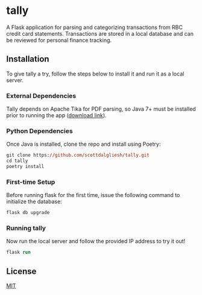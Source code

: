 # tally

A Flask application for parsing and categorizing transactions from RBC credit card statements. Transactions are stored in a local database and can be reviewed for personal finance tracking.

## Installation
To give tally a try, follow the steps below to install it and run it as a local server.

### External Dependencies

Tally depends on Apache Tika for PDF parsing, so Java 7+ must be installed prior to running the app ([download link](https://www.java.com/en/download/)).

### Python Dependencies

Once Java is installed, clone the repo and install using Poetry:
```ps
git clone https://github.com/scottdalgliesh/tally.git
cd tally
poetry install
```

### First-time Setup
Before running flask for the first time, issue the following command to initialize the database:
```ps
flask db upgrade
```

### Running tally
Now run the local server and follow the provided IP address to try it out!
```ps
flask run
```

## License
[MIT](LICENSE)
